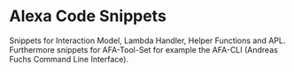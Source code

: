 # Alexa Code Snippets

Snippets for Interaction Model, Lambda Handler, Helper Functions and APL.
Furthermore snippets for AFA-Tool-Set for example the AFA-CLI (Andreas Fuchs Command Line Interface).